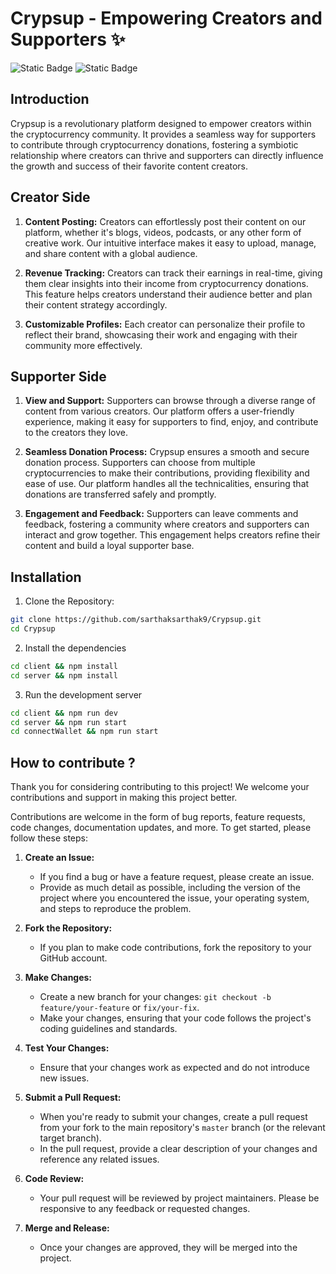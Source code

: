 # Crypsup - Empowering Creators and Supporters ✨
![Static Badge](https://img.shields.io/badge/BUILT_WITH-LOVE-orange?style=for-the-badge)
![Static Badge](https://img.shields.io/badge/STATUS-SUCCESS-blue?style=for-the-badge)

## Introduction

Crypsup is a revolutionary platform designed to empower creators within the cryptocurrency community. It provides a seamless way for supporters to contribute through cryptocurrency donations, fostering a symbiotic relationship where creators can thrive and supporters can directly influence the growth and success of their favorite content creators.

## Creator Side

1. **Content Posting:** Creators can effortlessly post their content on our platform, whether it's blogs, videos, podcasts, or any other form of creative work. Our intuitive interface makes it easy to upload, manage, and share content with a global audience.

2. **Revenue Tracking:** Creators can track their earnings in real-time, giving them clear insights into their income from cryptocurrency donations. This feature helps creators understand their audience better and plan their content strategy accordingly.

3. **Customizable Profiles:** Each creator can personalize their profile to reflect their brand, showcasing their work and engaging with their community more effectively.

## Supporter Side

1. **View and Support:** Supporters can browse through a diverse range of content from various creators. Our platform offers a user-friendly experience, making it easy for supporters to find, enjoy, and contribute to the creators they love.

2. **Seamless Donation Process:** Crypsup ensures a smooth and secure donation process. Supporters can choose from multiple cryptocurrencies to make their contributions, providing flexibility and ease of use. Our platform handles all the technicalities, ensuring that donations are transferred safely and promptly.

3. **Engagement and Feedback:** Supporters can leave comments and feedback, fostering a community where creators and supporters can interact and grow together. This engagement helps creators refine their content and build a loyal supporter base.


## Installation

1. Clone the Repository:

```bash
git clone https://github.com/sarthaksarthak9/Crypsup.git
cd Crypsup
```

2. Install the dependencies

```bash
cd client && npm install
cd server && npm install
```

3. Run the development server

```bash
cd client && npm run dev
cd server && npm run start
cd connectWallet && npm run start 
```
## How to contribute ?

Thank you for considering contributing to this project! We welcome your contributions and support in making this project better.

Contributions are welcome in the form of bug reports, feature requests, code changes, documentation updates, and more. To get started, please follow these steps:

1. **Create an Issue:**

   - If you find a bug or have a feature request, please create an issue.
   - Provide as much detail as possible, including the version of the project where you encountered the issue, your operating system, and steps to reproduce the problem.

2. **Fork the Repository:**

   - If you plan to make code contributions, fork the repository to your GitHub account.

3. **Make Changes:**

   - Create a new branch for your changes: `git checkout -b feature/your-feature` or `fix/your-fix`.
   - Make your changes, ensuring that your code follows the project's coding guidelines and standards.

4. **Test Your Changes:**

   - Ensure that your changes work as expected and do not introduce new issues.

5. **Submit a Pull Request:**

   - When you're ready to submit your changes, create a pull request from your fork to the main repository's `master` branch (or the relevant target branch).
   - In the pull request, provide a clear description of your changes and reference any related issues.

6. **Code Review:**

   - Your pull request will be reviewed by project maintainers. Please be responsive to any feedback or requested changes.

7. **Merge and Release:**
   - Once your changes are approved, they will be merged into the project. 


